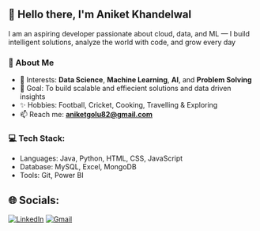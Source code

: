 ## 👋 Hello there, I'm Aniket Khandelwal

I am an aspiring developer passionate about cloud, data, and ML — I build intelligent solutions, analyze the world with code, and grow every day

### 🚀 About Me
- 💼 Interests: **Data Science**, **Machine Learning**, **AI**, and **Problem Solving**
- 🎯 Goal: To build scalable and effiecient solutions and data driven insights
- ✨ Hobbies: Football, Cricket, Cooking, Travelling & Exploring
- 📫 Reach me: **aniketgolu82@gmail.com**

### 💻 Tech Stack:
- Languages: Java, Python, HTML, CSS, JavaScript
- Database: MySQL, Excel, MongoDB
- Tools: Git, Power BI
  
## 🌐 Socials:

[![LinkedIn](https://img.shields.io/badge/LinkedIn-0077B5?style=flat-square&logo=linkedin&logoColor=white)](www.linkedin.com/in/aniket-khandelwal-ab2241279)
[![Gmail](https://img.shields.io/badge/Email-D14836?style=flat-square&logo=gmail&logoColor=white)](mailto:aniketgolu82@gmail.com)
